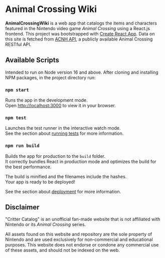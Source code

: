 # Animal Crossing Wiki

**AnimalCrossingWiki** is a web app that catalogs the items and characters featured in the Nintendo video game _Animal Crossing_ using a React.js frontend. This project was bootstrapped with [Create React App](https://github.com/facebook/create-react-app). Data on this site is fetched from [ACNH API](https://acnhapi.com/), a publicly available Animal Crossing RESTful API.

## Available Scripts

Intended to run on Node version 16 and above. After cloning and installing NPM packages, in the project directory run:

### `npm start`

Runs the app in the development mode.\
Open [http://localhost:3000](http://localhost:3000) to view it in your browser.

### `npm test`

Launches the test runner in the interactive watch mode.\
See the section about [running tests](https://facebook.github.io/create-react-app/docs/running-tests) for more information.

### `npm run build`

Builds the app for production to the `build` folder.\
It correctly bundles React in production mode and optimizes the build for the best performance.

The build is minified and the filenames include the hashes.\
Your app is ready to be deployed!

See the section about [deployment](https://facebook.github.io/create-react-app/docs/deployment) for more information.

## Disclaimer

"Critter Catalog" is an unofficial fan-made website that is not affiliated with Nintendo or its _Animal Crossing_ series.

All assets found on this website and repository are the sole property of Nintendo and are used exclusively for non-commercial and educational purposes. This website does not endorse or condone any commercial use of these assets, and should not be indexed on the web.
